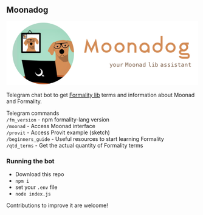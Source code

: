 ## Moonadog

<img src="dog_icon.png" alt="drawing" width="600"/>

Telegram chat bot to get [Formality lib](https://github.com/moonad/Moonad/tree/master/lib) terms and information about Moonad and Formality.

Telegram commands  
`/fm_version` - npm formality-lang version  
`/moonad` - Access Moonad interface  
`/provit` - Access Provit example (sketch)  
`/beginners_guide` - Useful resources to start learning Formality  
`/qtd_terms` - Get the actual quantity of Formality terms  

### Running the bot
- Download this repo
- `npm i`
- set your `.env` file
- `node index.js`

Contributions to improve it are welcome!